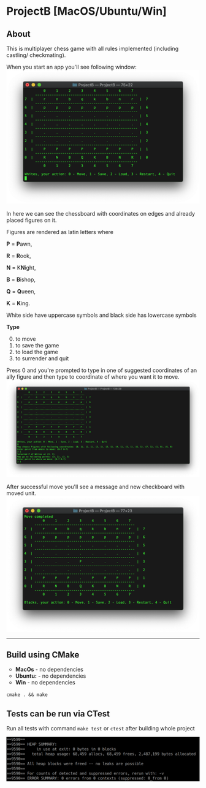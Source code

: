 # ProjectB [MacOS/Ubuntu/Win]
<h2>About</h2>
<p>This is multiplayer chess game with all rules implemented (including castling/ checkmating).</p>
<p>When you start an app you'll see following window: <img src='/screenshots/first.png'/></p>
<p>In here we can see the chessboard with coordinates on edges and already placed figures on it.</p>
<p>Figures are rendered as latin letters where</p>
<p><b>P</b> = <b>P</b>awn, </p>
<p><b>R</b> = <b>R</b>ook, </p>
<p><b>N</b> = K<b>N</b>ight, </p> 
<p><b>B</b> = <b>B</b>ishop, </p> 
<p><b>Q</b> = <b>Q</b>ueen,  </p>
<p><b>K</b> = <b>K</b>ing.</p>
<p>White side have uppercase symbols and black side has lowercase symbols</p>
<b>Type</b><ol start="0">
  <li>to move</li>
  <li>to save the game</li>
  <li>to load the game</li>
  <li>to surrender and quit</li>
</ol>
<p>Press 0 and you're prompted to type in one of suggested coordinates of an ally figure and then type to coordinate of where you want it to move. <img src="/screenshots/second.png"/></p>
<p>After successful move you'll see a message and new checkboard with moved unit. <img src="/screenshots/fourth.png"/></p>
<hr>
<h2>Build using CMake</h2>

<ul type="circle">
  <li><b>MacOs</b> - no dependencies</li>
  <li><b>Ubuntu:</b> - no dependencies</li>
  <li><b>Win</b> - no dependencies</li>
</ul>
<p><code>cmake . && make</code></p>
<h2>Tests can be run via CTest</h2>
<p>Run all tests with command <code>make test</code> or <code>ctest</code> after building whole project</p>

<img src='/screenshots/valgrind.png'/>
